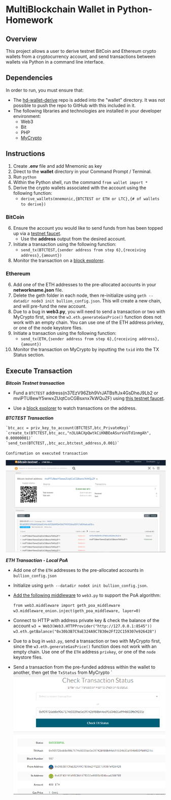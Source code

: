 # MultiBlockchain Wallet in Python-Homework

## Overview

This project allows a user to derive testnet BitCoin and Ethereum crypto wallets from a cryptocurrency account, and send transactions between wallets via Python in a command line interface. 

## Dependencies

In order to run, you must ensure that:
* The [hd-wallet-derive](https://github.com/dan-da/hd-wallet-derive) repo is added into the "wallet" directory. It was not possible to push the repo to GitHub with this included in it.  
* The following libraries and technologies are installed in your developer environment:
  * Web3
  * Bit
  * PHP
  * [MyCrypto](https://mycrypto.com/)

## Instructions

1. Create **.env** file and add Mnemonic as key
2. Direct to the **wallet** directory in your Command Prompt / Terminal.
3. Run `python`
4. Within the Python shell, run the command `from wallet import *`
5. Derive the crypto wallets associated with the account using the following function:
    * `derive_wallets(mnemonic,{BTCTEST or ETH or LTC},{# of wallets to derive})`

### BitCoin

6. Ensure the account you would like to send funds from has been topped up via a [testnet faucet](https://coinfaucet.eu/en/btc-testnet/).
    * Use the **address** output from the desired account.
7. Initiate a transaction using the following function:
    * `send_tx(BTCTEST,{sender address from step 6},{receiving address},{amount})`
8. Monitor the transaction on a [block explorer](https://tbtc.bitaps.com/). 

### Ethereum

6. Add one of the ETH addresses to the pre-allocated accounts in your **networkname.json** file.
7. Delete the geth folder in each node, then re-initialize using `geth --datadir node3 init bullion_config.json`. This will create a new chain, and will pre-fund the new account.
8. Due to a bug in **web3.py**, you will need to send a transaction or two with MyCrypto first, since the `w3.eth.generateGasPrice()` function does not work with an empty chain. You can use one of the ETH address privkey, or one of the node keystore files.
9. Initiate a transaction using the following function:
    * `send_tx(ETH,{sender address from step 6},{receiving address},{amount})`
10. Monitor the transaction on MyCrypto by inputting the `txid` into the TX Status section.


## Execute Transaction

***Bitcoin Testnet transaction***

- Fund a `BTCTEST` address(n37EzV96Zbh9VrJATBsftJx4GsDheJ9Lb2 or mviPTU8ewY5wwxZUqtCoCGBsxnx7kWQuZF) using [this testnet faucet](https://testnet-faucet.mempool.co/).

- Use a [block explorer](https://tbtc.bitaps.com/) to watch transactions on the address.

***BTCTEST Transaction***
    
    `btc_acc = priv_key_to_account(BTCTEST,btc_PrivateKey)`
    `create_tx(BTCTEST,btc_acc,"n3LUACXpQwtkCiKNBEeASurVxUTd1nmgAh", 0.00000001)`
    `send_txn(BTCTEST,,btc_acc,btctest_address,0.001)`

    Confirmation on executed transaction

![btc-test](screenshots/btctest_Transaction.PNG)

***ETH Transaction - Local PoA***

- Add one of the `ETH` addresses to the pre-allocated accounts in `bullion_config.json`

- Initialize using `geth --datadir nodeX init bullion_config.json`.

- [Add the following middleware](https://web3py.readthedocs.io/en/stable/middleware.html#geth-style-proof-of-authority)
  to `web3.py` to support the PoA algorithm:

   `from web3.middleware import geth_poa_middleware
    w3.middleware_onion.inject(geth_poa_middleware, layer=0)`

- Connect to HTTP with address private key & check the balance of the account
    `w3 = Web3(Web3.HTTPProvider("http://127.0.0.1:8545"))`
    `w3.eth.getBalance("0x30b3B7C9aE324A9C7830e2Ff22C159307e926428")`

- Due to a bug in `web3.py`, send a transaction or two with MyCrypto first, since the
  `w3.eth.generateGasPrice()` function does not work with an empty chain. Use one of the `ETH` address `privkey`,
  or one of the `node` keystore files.
    
- Send a transaction from the pre-funded address within the wallet to another, then get the `TxStatus` from MyCrypto
    `
![eth-test](screenshots/eth_Transaction.PNG)
